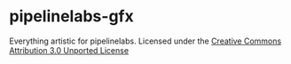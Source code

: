 pipelinelabs-gfx
================

Everything artistic for pipelinelabs.
Licensed under the [Creative Commons Attribution 3.0 Unported License][0]

[0]: https://github.com/pipelinelabs/pipelinelabs-gfx/blob/master/LICENSE.md
